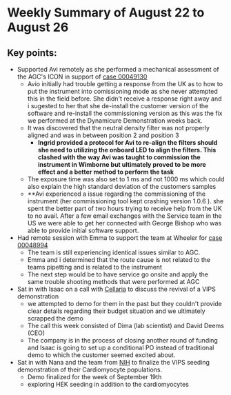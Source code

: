 # Weekly Summary of August 22 to August 26

## Key points:
- Supported Avi remotely as she performed a mechanical assessment of the AGC's ICON in support of [case 00049130](https://advancedinstruments.lightning.force.com/lightning/r/Case/5004x00000HgE3NAAV/view)
  - Avio initially had trouble getting a response from the UK as to how to put the instrument into comissioning mode as she never attempted this in the field before.  She didn't receive a response right away and i sugested to her that she de-install the customer version of the software and re-install the commissioning version as this was the fix we performed at the Dynamicure Demonstration weeks back.
  - It was discovered that the neutral density filter was not properly aligned and was in between position 2 and position 3
    - **Ingrid provided a protocol for Avi to re-align the filters should she need to utilizing the onboard LED to align the filters.  This clashed with the way Avi was taught to commission the instrument in Wimborne but ultimately proved to be more effect and a better method to perform the task**
  - The exposure time was also set to 1 ms and not 1000 ms which could also explain the high standard deviation of the customers samples
  - **Avi experienced a issue regarding the commissioning of the instrument (her commissioning tool kept crashing version 1.0.6 ).  she spent the better part of two hours trying to receive help from the UK to no avail.  After a few email exchanges with the Service team in the US we were able to get her connected with George Bishop who was able to provide initial software support.
- Had remote session with Emma to support the team at Wheeler for [case 00048994](https://advancedinstruments.lightning.force.com/lightning/r/Case/5004x00000HfypxAAB/view)
  - The team is still experiencing identical issues similar to AGC.
  - Emma and i determined that the route cause is not related to the teams pipetting and is related to the instrument
  - The next step would be to have service go onsite and apply the same trouble shooting methods that were performed at AGC
- Sat in with Isaac on a call with [Cellaria](https://advancedinstruments.lightning.force.com/lightning/r/Opportunity/0064x00000C4oqWAAR/view) to discuss the revival of a VIPS demonstration
  - we attempted to demo for them in the past but they couldn't provide clear details regarding their budget situation and we ultimately scrapped the demo
  - The call this week consisted of Dima (lab scientist) and David Deems (CEO)
  - The company is in the process of closing another round of funding and Isaac is going to set up a conditional PO instead of traditional demo to which the customer seemed excited about.
- Sat in with Nana and the team from [NIH](https://advancedinstruments.lightning.force.com/lightning/r/Opportunity/0064x00000D7ercAAB/view) to finalize the VIPS seeding demonstration of their Cardiomyocyte populations.
  - Demo finalized for the week of September 19th
  - exploring HEK seeding in addition to the cardiomyocytes
